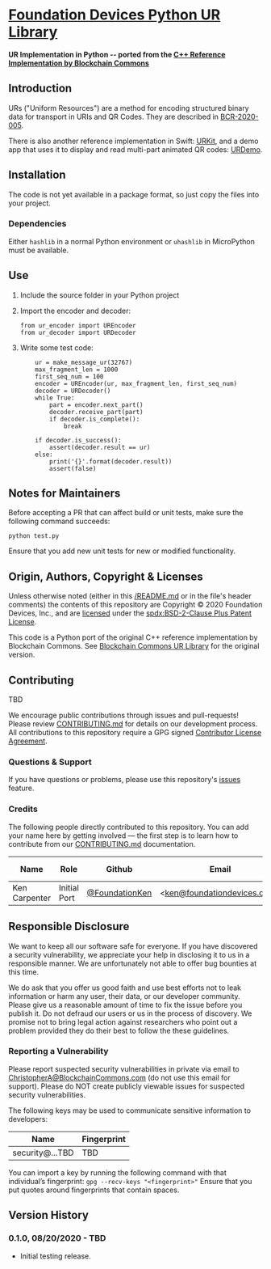 # [Foundation Devices Python UR Library](https://github.com/Foundation-Devices/foundation-ur-py)

**UR Implementation in Python -- ported from the [C++ Reference Implementation by Blockchain Commons](https://github.com/BlockchainCommons/bc-ur)**

## Introduction

URs ("Uniform Resources") are a method for encoding structured binary data for transport in URIs and QR Codes. They are described in [BCR-2020-005](https://github.com/BlockchainCommons/Research/blob/master/papers/bcr-2020-005-ur.md).

There is also another reference implementation in Swift: [URKit](https://github.com/blockchaincommons/URKit), and a demo app that uses it to display and read multi-part animated QR codes: [URDemo](https://github.com/blockchaincommons/URDemo).

## Installation

The code is not yet available in a package format, so just copy the files into your project.

### Dependencies

Either `hashlib` in a normal Python environment or `uhashlib` in MicroPython must be available.

## Use

1. Include the source folder in your Python project

2. Import the encoder and decoder:
    ```
    from ur_encoder import UREncoder
    from ur_decoder import URDecoder
    ```

3. Write some test code:

    ```
        ur = make_message_ur(32767)
        max_fragment_len = 1000
        first_seq_num = 100
        encoder = UREncoder(ur, max_fragment_len, first_seq_num)
        decoder = URDecoder()
        while True:
            part = encoder.next_part()
            decoder.receive_part(part)
            if decoder.is_complete():
                break

        if decoder.is_success():
            assert(decoder.result == ur)
        else:
            print('{}'.format(decoder.result))
            assert(false)
    ```

## Notes for Maintainers

Before accepting a PR that can affect build or unit tests, make sure the following command succeeds:

```
python test.py
```

Ensure that you add new unit tests for new or modified functionality.

## Origin, Authors, Copyright & Licenses

Unless otherwise noted (either in this [/README.md](./README.md) or in the file's header comments) the contents of this repository are Copyright © 2020 Foundation Devices, Inc., and are [licensed](./LICENSE) under the [spdx:BSD-2-Clause Plus Patent License](https://spdx.org/licenses/BSD-2-Clause-Patent.html).

This code is a Python port of the original C++ reference implementation by Blockchain Commons.  See
[Blockchain Commons UR Library](https://github.com/BlockchainCommons/bc-ur) for the original version.

## Contributing

TBD

We encourage public contributions through issues and pull-requests! Please review [CONTRIBUTING.md](./CONTRIBUTING.md) for details on our development process. All contributions to this repository require a GPG signed [Contributor License Agreement](./CLA.md).

### Questions & Support

If you have questions or problems, please use this repository's [issues](./issues) feature.

### Credits

The following people directly contributed to this repository. You can add your name here by getting involved — the first step is to learn how to contribute from our [CONTRIBUTING.md](./CONTRIBUTING.md) documentation.

| Name          | Role         | Github                                             | Email                         | GPG Fingerprint |
| ------------- | ------------ | -------------------------------------------------- | ----------------------------- | --------------- |
| Ken Carpenter | Initial Port | [@FoundationKen](https://github.com/FoundationKen) | \<ken@foundationdevices.com\> | TBD             |

## Responsible Disclosure

We want to keep all our software safe for everyone. If you have discovered a security vulnerability, we appreciate your help in disclosing it to us in a responsible manner. We are unfortunately not able to offer bug bounties at this time.

We do ask that you offer us good faith and use best efforts not to leak information or harm any user, their data, or our developer community. Please give us a reasonable amount of time to fix the issue before you publish it. Do not defraud our users or us in the process of discovery. We promise not to bring legal action against researchers who point out a problem provided they do their best to follow the these guidelines.

### Reporting a Vulnerability

Please report suspected security vulnerabilities in private via email to ChristopherA@BlockchainCommons.com (do not use this email for support). Please do NOT create publicly viewable issues for suspected security vulnerabilities.

The following keys may be used to communicate sensitive information to developers:

| Name            | Fingerprint |
| --------------- | ----------- |
| security@...TBD | TBD         |

You can import a key by running the following command with that individual’s fingerprint: `gpg --recv-keys "<fingerprint>"` Ensure that you put quotes around fingerprints that contain spaces.

## Version History

### 0.1.0, 08/20/2020 - TBD

* Initial testing release.
